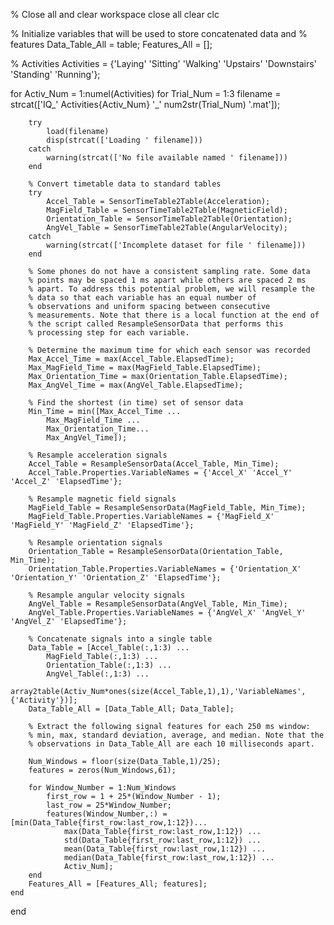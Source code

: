 % Close all and clear workspace
close all
clear
clc

% Initialize variables that will be used to store concatenated data and
% features
Data_Table_All = table;
Features_All = [];

% Activities
Activities = {'Laying' 'Sitting' 'Walking' 'Upstairs' 'Downstairs' 'Standing' 'Running'};

for Activ_Num = 1:numel(Activities)
    for Trial_Num = 1:3
        filename = strcat(['IQ_' Activities{Activ_Num} '_' num2str(Trial_Num) '.mat']);

        try
            load(filename)
            disp(strcat(['Loading ' filename]))
        catch
            warning(strcat(['No file available named ' filename]))
        end

        % Convert timetable data to standard tables
        try
            Accel_Table = SensorTimeTable2Table(Acceleration);
            MagField_Table = SensorTimeTable2Table(MagneticField);
            Orientation_Table = SensorTimeTable2Table(Orientation);
            AngVel_Table = SensorTimeTable2Table(AngularVelocity);
        catch
            warning(strcat(['Incomplete dataset for file ' filename]))
        end

        % Some phones do not have a consistent sampling rate. Some data
        % points may be spaced 1 ms apart while others are spaced 2 ms
        % apart. To address this potential problem, we will resample the
        % data so that each variable has an equal number of
        % observations and uniform spacing between consecutive
        % measurements. Note that there is a local function at the end of
        % the script called ResampleSensorData that performs this
        % processing step for each variable.

        % Determine the maximum time for which each sensor was recorded
        Max_Accel_Time = max(Accel_Table.ElapsedTime);
        Max_MagField_Time = max(MagField_Table.ElapsedTime);
        Max_Orientation_Time = max(Orientation_Table.ElapsedTime);
        Max_AngVel_Time = max(AngVel_Table.ElapsedTime);

        % Find the shortest (in time) set of sensor data
        Min_Time = min([Max_Accel_Time ...
            Max_MagField_Time ...
            Max_Orientation_Time...
            Max_AngVel_Time]);

        % Resample acceleration signals
        Accel_Table = ResampleSensorData(Accel_Table, Min_Time);
        Accel_Table.Properties.VariableNames = {'Accel_X' 'Accel_Y' 'Accel_Z' 'ElapsedTime'};

        % Resample magnetic field signals
        MagField_Table = ResampleSensorData(MagField_Table, Min_Time);
        MagField_Table.Properties.VariableNames = {'MagField_X' 'MagField_Y' 'MagField_Z' 'ElapsedTime'};

        % Resample orientation signals
        Orientation_Table = ResampleSensorData(Orientation_Table, Min_Time);
        Orientation_Table.Properties.VariableNames = {'Orientation_X' 'Orientation_Y' 'Orientation_Z' 'ElapsedTime'};

        % Resample angular velocity signals
        AngVel_Table = ResampleSensorData(AngVel_Table, Min_Time);
        AngVel_Table.Properties.VariableNames = {'AngVel_X' 'AngVel_Y' 'AngVel_Z' 'ElapsedTime'};

        % Concatenate signals into a single table
        Data_Table = [Accel_Table(:,1:3) ...
            MagField_Table(:,1:3) ...
            Orientation_Table(:,1:3) ...
            AngVel_Table(:,1:3) ...
            array2table(Activ_Num*ones(size(Accel_Table,1),1),'VariableNames',{'Activity'})];
        Data_Table_All = [Data_Table_All; Data_Table];

        % Extract the following signal features for each 250 ms window:
        % min, max, standard deviation, average, and median. Note that the
        % observations in Data_Table_All are each 10 milliseconds apart.

        Num_Windows = floor(size(Data_Table,1)/25);
        features = zeros(Num_Windows,61);

        for Window_Number = 1:Num_Windows
            first_row = 1 + 25*(Window_Number - 1);
            last_row = 25*Window_Number;
            features(Window_Number,:) = [min(Data_Table{first_row:last_row,1:12})...
                max(Data_Table{first_row:last_row,1:12}) ...
                std(Data_Table{first_row:last_row,1:12}) ...
                mean(Data_Table{first_row:last_row,1:12}) ...
                median(Data_Table{first_row:last_row,1:12}) ...
                Activ_Num];
        end
        Features_All = [Features_All; features];
    end
end
